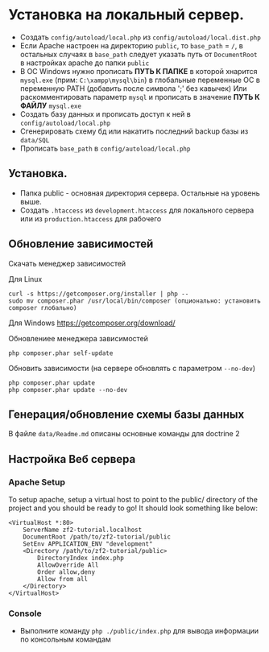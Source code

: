 Установка на локальный сервер.
==============================

* Создать `config/autoload/local.php` из `config/autoload/local.dist.php`
* Если Apache настроен на директорию `public`, то `base_path` = `/`, в остальных случаях в `base_path` следует указать путь от `DocumentRoot` в настройках apache до папки `public`
* В ОС Windows нужно прописать **ПУТЬ К ПАПКЕ** в которой хнарится `mysql.exe` (прим: `C:\xampp\mysql\bin`) в глобальные переменные ОС в переменную PATH  (добавить после символа ';' без кавычек) Или раскомментировать параметр `mysql` и прописать в значение **ПУТЬ К ФАЙЛУ** `mysql.exe`
* Создать базу данных и прописать доступ к ней в `config/autoload/local.php`
* Сгенерировать схему бд или накатить последний backup базы из `data/SQL`
* Прописать `base_path` в `config/autoload/local.php`

Установка.
----------

* Папка public - основная директория сервера. Остальные на уровень выше.
* Создать `.htaccess` из `development.htaccess` для локального сервера или из `production.htaccess` для рабочего


Обновление зависимостей
-----------------------
Скачать менеджер зависимостей

Для Linux

    curl -s https://getcomposer.org/installer | php --
    sudo mv composer.phar /usr/local/bin/composer (опционально: установить composer глобально)

Для Windows https://getcomposer.org/download/

Обновлениее менеджера зависимостей

    php composer.phar self-update

Обновить зависимости (на сервере обновлять с параметром `--no-dev`)

    php composer.phar update
    php composer.phar update --no-dev

Генерация/обновление схемы базы данных
--------------------------------------

В файле `data/Readme.md` описаны основные команды для doctrine 2

Настройка Веб сервера
---------------------

### Apache Setup

To setup apache, setup a virtual host to point to the public/ directory of the
project and you should be ready to go! It should look something like below:

    <VirtualHost *:80>
        ServerName zf2-tutorial.localhost
        DocumentRoot /path/to/zf2-tutorial/public
        SetEnv APPLICATION_ENV "development"
        <Directory /path/to/zf2-tutorial/public>
            DirectoryIndex index.php
            AllowOverride All
            Order allow,deny
            Allow from all
        </Directory>
    </VirtualHost>

### Console

* Выполните команду `php ./public/index.php` для вывода информации по консольным командам